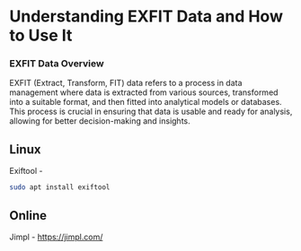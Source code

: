 # Understanding EXFIT Data and How to Use It

### EXFIT Data Overview
EXFIT (Extract, Transform, FIT) data refers to a process in data management where data is extracted from various sources, transformed into a suitable format, and then fitted into analytical models or databases. This process is crucial in ensuring that data is usable and ready for analysis, allowing for better decision-making and insights.

## Linux

Exiftool -
```bash
sudo apt install exiftool
```

## Online

Jimpl - https://jimpl.com/